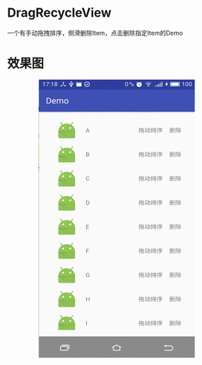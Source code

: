 # DragRecycleView
 一个有手动拖拽排序，侧滑删除Item，点击删除指定Item的Demo
# 效果图
<div  align="center">    
<img src="https://github.com/litterLeaf/DragRecycleView/blob/master/show/show_result.gif" width = "360" height = "640" alt="效果图" align=center/></div>
